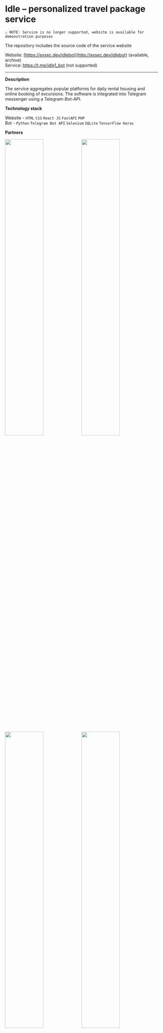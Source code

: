 # Idle – personalized travel package service  
`⚠️ NOTE: Service is no longer supported, website is available for demonstration purposes`  

The repository includes the source code of the service website

Website: [https://exsec.dev/idlebot](http://exsec.dev/idlebot) (available, archive)  
Service: https://t.me/idle1_bot (not supported)
_____________________________________________________

**Description**  

The service aggregates popular platforms for daily rental housing and online booking of excursions. The software is integrated into Telegram messenger using a Telegram-Bot-API.  

**Technology stack**  

Website - ```HTML``` ```CSS``` ```React JS``` ```FastAPI``` ```PHP```  
Bot - ```Python``` ```Telegram Bot API``` ```Selenium``` ```SQLite``` ```TensorFlow Keras```

**Partners**  

<img src="https://github.com/exsecantb/Idle/assets/80840150/dd36c26f-f41e-44c6-89a2-6aba509f1364" width="50%"/><img src="https://github.com/exsecantb/Idle/assets/80840150/88e1236b-5c82-41db-bc9d-1d0e3482e1bc" width="50%"/>  
<img src="https://github.com/exsecantb/Idle/assets/80840150/3bba8397-187b-4ab4-a02a-6e0bcb0417a0" width="50%"/><img src="https://github.com/exsecantb/Idle/assets/80840150/5898f9c9-93ec-4f9c-9b45-74f2c8e11488" width="50%"/>  

**Website**  

Website contains brief information about the developed service. By filling out the form, a package of excursions will be generated according to the user’s preferences (using the NLP model) and sent to Telegram chat (authorization is required).  

<img src="https://github.com/exsecantb/Idle/assets/80840150/fd73cf76-0a0e-4219-9bc6-db87b9faa9aa" width="82%"/><img src="https://github.com/exsecantb/Idle/assets/80840150/1d11f0a8-70b8-4d92-969c-ed80dd316b3a" width="18%"/>

**Bot Features**  


1. Easy and fast search using multiple filters:  

<p float="left">
  <img src="https://github.com/exsecantb/Idle/assets/80840150/f23d80b8-fd9f-43c9-a3f9-49b26a3e9c18" width="300" />
  <img src="https://github.com/exsecantb/Idle/assets/80840150/87055489-3ffd-4431-93bf-b9b6d952278f" width="300" /> 
</p>
  

  
2. Search by area on the map:  
  
<p float="left">
  <img src="https://github.com/exsecantb/Idle/assets/80840150/41ba9c37-09be-4b2b-b0f5-ab9c543b9335" width="300" />
  <img src="https://github.com/exsecantb/Idle/assets/80840150/be91e7c1-f66a-4aed-bf56-73ec7c20f290" width="300" /> 
</p>

3. View available options without leaving the messenger (even location on the map):

<p float="left">
  <img src="https://github.com/exsecantb/Idle/assets/80840150/b558b532-e752-4243-89bb-d2dcf2574773" width="300" />
  <img src="https://github.com/exsecantb/Idle/assets/80840150/43d889b5-f640-45d6-871e-2a6991a6b5b7" width="300" /> 
</p>

4. Quickly see the details on the source site:

<p float="left">
  <img src="https://github.com/exsecantb/Idle/assets/80840150/126fd2e7-a63e-45bb-8cda-357a37851b35" width="300" />
  <img src="https://github.com/exsecantb/Idle/assets/80840150/6be5d36f-421c-4e6f-ae30-0bf610080ca3" width="300" /> 
</p>
